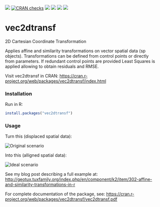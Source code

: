 [![](https://www.r-pkg.org/badges/version/vec2dtransf?color=green)](https://cran.r-project.org/package=vec2dtransf)
[![CRAN checks](https://cranchecks.info/badges/summary/vec2dtransf)](https://cran.r-project.org/web/checks/check_results_vec2dtransf.html)
[![](http://cranlogs.r-pkg.org/badges/grand-total/vec2dtransf?color=green)](https://cran.r-project.org/package=vec2dtransf)
[![](http://cranlogs.r-pkg.org/badges/last-month/vec2dtransf?color=green)](https://cran.r-project.org/package=vec2dtransf)
[![](http://cranlogs.r-pkg.org/badges/last-week/vec2dtransf?color=green)](https://cran.r-project.org/package=vec2dtransf)
[![](https://img.shields.io/github/languages/code-size/gacarrillor/vec2dtransf.svg)](https://github.com/gacarrillor/vec2dtransf)

# vec2dtransf
2D Cartesian Coordinate Transformation

Applies affine and similarity transformations on vector spatial data (sp objects). Transformations can be defined from control points or directly from parameters. If redundant control points are provided Least Squares is applied allowing to obtain residuals and RMSE.

Visit vec2dtransf in CRAN: https://cran.r-project.org/web/packages/vec2dtransf/index.html 

### Installation
Run in R:
```R
install.packages("vec2dtransf")
```

### Usage 

Turn this (displaced spatial data): 

![Original scenario][1]

Into this (alligned spatial data): 

![Ideal scenario][2]

See my blog post describing a full example at: http://geotux.tuxfamily.org/index.php/en/component/k2/item/302-affine-and-similarity-transformations-in-r 

For complete documentation of the package, see: https://cran.r-project.org/web/packages/vec2dtransf/vec2dtransf.pdf

[1]: http://downloads.tuxfamily.org/tuxgis/geoblogs/vec2dtransf/imgs/08_vec2dtransf.png
[2]: http://downloads.tuxfamily.org/tuxgis/geoblogs/vec2dtransf/imgs/07_vec2dtransf.png
